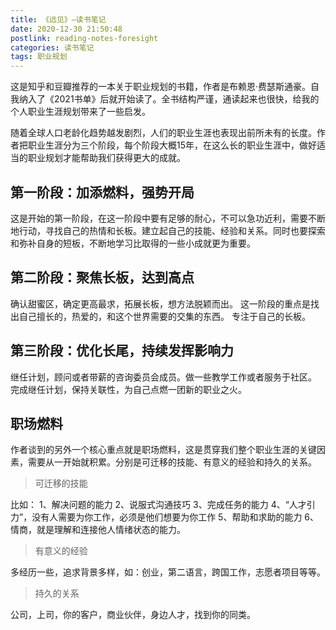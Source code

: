 ```yaml
---
title: 《远见》—读书笔记
date: 2020-12-30 21:50:48
postlink: reading-notes-foresight
categories: 读书笔记
tags: 职业规划
---
```

这是知乎和豆瓣推荐的一本关于职业规划的书籍，作者是布赖恩·费瑟斯通豪。自我纳入了《2021书单》后就开始读了。全书结构严谨，通读起来也很快，给我的个人职业生涯规划带来了一些启发。
<!--more-->
随着全球人口老龄化趋势越发剧烈，人们的职业生涯也表现出前所未有的长度。作者把职业生涯分为三个阶段，每个阶段大概15年，在这么长的职业生涯中，做好适当的职业规划才能帮助我们获得更大的成就。

## 第一阶段：加添燃料，强势开局

这是开始的第一阶段，在这一阶段中要有足够的耐心，不可以急功近利，需要不断地行动，寻找自己的热情和长板。建立起自己的技能、经验和关系。同时也要探索和弥补自身的短板，不断地学习比取得的一些小成就更为重要。

## 第二阶段：聚焦长板，达到高点

确认甜蜜区，确定更高最求，拓展长板，想方法脱颖而出。
这一阶段的重点是找出自己擅长的，热爱的，和这个世界需要的交集的东西。
专注于自己的长板。

## 第三阶段：优化长尾，持续发挥影响力

继任计划，顾问或者带薪的咨询委员会成员。做一些教学工作或者服务于社区。
完成继任计划，保持关联性，为自己点燃一团新的职业之火。

## 职场燃料

作者谈到的另外一个核心重点就是职场燃料，这是贯穿我们整个职业生涯的关键因素，需要从一开始就积累。分别是可迁移的技能、有意义的经验和持久的关系。

> 可迁移的技能

比如：
1、解决问题的能力
2、说服式沟通技巧
3、完成任务的能力
4、“人才引力”，没有人需要为你工作，必须是他们想要为你工作
5、帮助和求助的能力
6、情商，就是理解和连接他人情绪状态的能力。

> 有意义的经验

多经历一些，追求背景多样，如：创业，第二语言，跨国工作，志愿者项目等等。

> 持久的关系

公司，上司，你的客户，商业伙伴，身边人才，找到你的同类。